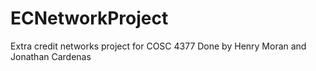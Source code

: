 # ECNetworkProject

Extra credit networks project for COSC 4377
Done by Henry Moran and Jonathan Cardenas
